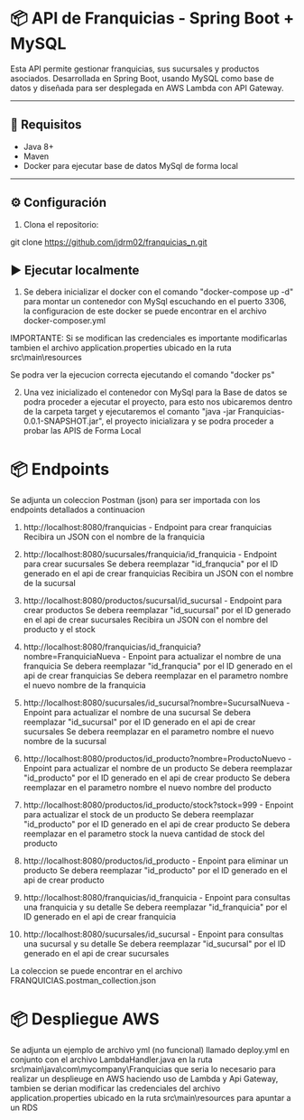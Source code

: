 # 📦 API de Franquicias - Spring Boot + MySQL

Esta API permite gestionar franquicias, sus sucursales y productos asociados. Desarrollada en Spring Boot, usando MySQL como base de datos y diseñada para ser desplegada en AWS Lambda con API Gateway.

---

## 🚀 Requisitos

- Java 8+
- Maven
- Docker para ejecutar base de datos MySql de forma local

---

## ⚙️ Configuración

1. Clona el repositorio:

git clone https://github.com/jdrm02/franquicias_n.git

## ▶️ Ejecutar localmente

1. Se debera inicializar el docker con el comando "docker-compose up -d" para montar un contenedor con MySql escuchando en el puerto 3306, la configuracion de este docker se puede encontrar en el archivo docker-composer.yml 

IMPORTANTE: Si se modifican las credenciales es importante modificarlas tambien el archivo application.properties ubicado en la ruta src\main\resources

Se podra ver la ejecucion correcta ejecutando el comando "docker ps"

2. Una vez inicializado el contenedor con MySql para la Base de datos se podra proceder a ejecutar el proyecto, para esto nos ubicaremos dentro de la carpeta target y ejecutaremos el comanto "java -jar Franquicias-0.0.1-SNAPSHOT.jar", el proyecto inicializara y se podra proceder a probar las APIS de Forma Local

# 📦 Endpoints

Se adjunta un coleccion Postman (json) para ser importada con los endpoints detallados a continuacion

1. http://localhost:8080/franquicias - Endpoint para crear franquicias
    Recibira un JSON con el nombre de la franquicia

2. http://localhost:8080/sucursales/franquicia/id_franquicia - Endpoint para crear sucursales
    Se debera reemplazar "id_franqucia" por el ID generado en el api de crear franquicias
    Recibira un JSON con el nombre de la sucursal

3. http://localhost:8080/productos/sucursal/id_sucursal - Endpoint para crear productos
    Se debera reemplazar "id_sucursal" por el ID generado en el api de crear sucursales
    Recibira un JSON con el nombre del producto y el stock

4. http://localhost:8080/franquicias/id_franquicia?nombre=FranquiciaNueva - Enpoint para actualizar el nombre de una franquicia
    Se debera reemplazar "id_franqucia" por el ID generado en el api de crear franquicias
    Se debera reemplazar en el parametro nombre el nuevo nombre de la franquicia

5. http://localhost:8080/sucursales/id_sucursal?nombre=SucursalNueva - Enpoint para actualizar el nombre de una sucursal
    Se debera reemplazar "id_sucursal" por el ID generado en el api de crear sucursales
    Se debera reemplazar en el parametro nombre el nuevo nombre de la sucursal

6. http://localhost:8080/productos/id_producto?nombre=ProductoNuevo - Enpoint para actualizar el nombre de un producto
    Se debera reemplazar "id_producto" por el ID generado en el api de crear producto
    Se debera reemplazar en el parametro nombre el nuevo nombre del producto

7. http://localhost:8080/productos/id_producto/stock?stock=999 - Enpoint para actualizar el stock de un producto
    Se debera reemplazar "id_producto" por el ID generado en el api de crear producto
    Se debera reemplazar en el parametro stock la nueva cantidad de stock del producto

8. http://localhost:8080/productos/id_producto - Enpoint para eliminar un producto
    Se debera reemplazar "id_producto" por el ID generado en el api de crear producto

9. http://localhost:8080/franquicias/id_franquicia - Enpoint para consultas una franquicia y su detalle
    Se debera reemplazar "id_franquicia" por el ID generado en el api de crear franquicia

10. http://localhost:8080/sucursales/id_sucursal - Enpoint para consultas una sucursal y su detalle
    Se debera reemplazar "id_sucursal" por el ID generado en el api de crear sucursales

La coleccion se puede encontrar en el archivo FRANQUICIAS.postman_collection.json

# 📦 Despliegue AWS

Se adjunta un ejemplo de archivo yml (no funcional) llamado deploy.yml en conjunto con el archivo LambdaHandler.java en la ruta src\main\java\com\mycompany\Franquicias que seria lo necesario para realizar un desplieuge en AWS haciendo uso de Lambda y Api Gateway, tambien se derian modificar las credenciales del archivo application.properties ubicado en la ruta src\main\resources para apuntar a un RDS